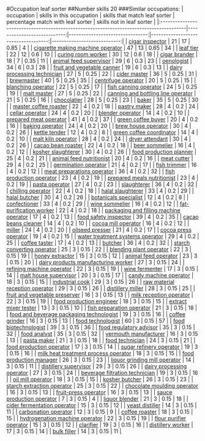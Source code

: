 #Occupation leaf sorter
##Number skills 20
###Similar occupations:
| occupation                                                                              |   skills in this occupation |   skills that match leaf sorter |   percentage match with leaf sorter |   skills not in leaf sorter |
|:----------------------------------------------------------------------------------------|----------------------------:|--------------------------------:|------------------------------------:|----------------------------:|
| [cigar inspector](cigar_inspector.md)                                                   |                          21 |                              17 |                                0.85 |                           4 |
| [cigarette making machine operator](cigarette_making_machine_operator.md)               |                          47 |                              13 |                                0.65 |                          34 |
| [leaf tier](leaf_tier.md)                                                               |                          22 |                              12 |                                0.6  |                          10 |
| [curing room worker](curing_room_worker.md)                                             |                          30 |                              12 |                                0.6  |                          18 |
| [cigar brander](cigar_brander.md)                                                       |                          18 |                               7 |                                0.35 |                          11 |
| [animal feed supervisor](animal_feed_supervisor.md)                                     |                          29 |                               6 |                                0.3  |                          23 |
| [oenologist](oenologist.md)                                                             |                          34 |                               6 |                                0.3  |                          28 |
| [fruit and vegetable canner](fruit_and_vegetable_canner.md)                             |                          19 |                               6 |                                0.3  |                          13 |
| [dairy processing technician](dairy_processing_technician.md)                           |                          27 |                               5 |                                0.25 |                          22 |
| [cider master](cider_master.md)                                                         |                          36 |                               5 |                                0.25 |                          31 |
| [brewmaster](brewmaster.md)                                                             |                          40 |                               5 |                                0.25 |                          35 |
| [centrifuge operator](centrifuge_operator.md)                                           |                          20 |                               5 |                                0.25 |                          15 |
| [blanching operator](blanching_operator.md)                                             |                          22 |                               5 |                                0.25 |                          17 |
| [fish canning operator](fish_canning_operator.md)                                       |                          24 |                               5 |                                0.25 |                          19 |
| [malt master](malt_master.md)                                                           |                          27 |                               5 |                                0.25 |                          22 |
| [canning and bottling line operator](canning_and_bottling_line_operator.md)             |                          21 |                               5 |                                0.25 |                          16 |
| [chocolatier](chocolatier.md)                                                           |                          28 |                               5 |                                0.25 |                          23 |
| [baker](baker.md)                                                                       |                          35 |                               5 |                                0.25 |                          30 |
| [master coffee roaster](master_coffee_roaster.md)                                       |                          22 |                               4 |                                0.2  |                          18 |
| [pastry maker](pastry_maker.md)                                                         |                          28 |                               4 |                                0.2  |                          24 |
| [cellar operator](cellar_operator.md)                                                   |                          24 |                               4 |                                0.2  |                          20 |
| [blender operator](blender_operator.md)                                                 |                          14 |                               4 |                                0.2  |                          10 |
| [prepared meat operator](prepared_meat_operator.md)                                     |                          41 |                               4 |                                0.2  |                          37 |
| [green coffee buyer](green_coffee_buyer.md)                                             |                          20 |                               4 |                                0.2  |                          16 |
| [baking operator](baking_operator.md)                                                   |                          24 |                               4 |                                0.2  |                          20 |
| [brew house operator](brew_house_operator.md)                                           |                          30 |                               4 |                                0.2  |                          26 |
| [kettle tender](kettle_tender.md)                                                       |                          12 |                               4 |                                0.2  |                           8 |
| [green coffee coordinator](green coffee coordinator.md)                                 |                          14 |                               4 |                                0.2  |                          10 |
| [malt kiln operator](malt_kiln_operator.md)                                             |                          28 |                               4 |                                0.2  |                          24 |
| [dryer attendant](dryer_attendant.md)                                                   |                          30 |                               4 |                                0.2  |                          26 |
| [cacao bean roaster](cacao_bean_roaster.md)                                             |                          22 |                               4 |                                0.2  |                          18 |
| [beer sommelier](beer_sommelier.md)                                                     |                          16 |                               4 |                                0.2  |                          12 |
| [kosher slaughterer](kosher_slaughterer.md)                                             |                          30 |                               4 |                                0.2  |                          26 |
| [food production planner](food_production_planner.md)                                   |                          25 |                               4 |                                0.2  |                          21 |
| [animal feed nutritionist](animal_feed_nutritionist.md)                                 |                          20 |                               4 |                                0.2  |                          16 |
| [meat cutter](meat_cutter.md)                                                           |                          29 |                               4 |                                0.2  |                          25 |
| [germination operator](germination_operator.md)                                         |                          21 |                               4 |                                0.2  |                          17 |
| [fish trimmer](fish_trimmer.md)                                                         |                          16 |                               4 |                                0.2  |                          12 |
| [meat preparations operator](meat_preparations_operator.md)                             |                          36 |                               4 |                                0.2  |                          32 |
| [fish production operator](fish_production_operator.md)                                 |                          23 |                               4 |                                0.2  |                          19 |
| [prepared meals nutritionist](prepared_meals_nutritionist.md)                           |                          23 |                               4 |                                0.2  |                          19 |
| [pasta operator](pasta_operator.md)                                                     |                          27 |                               4 |                                0.2  |                          23 |
| [slaughterer](slaughterer.md)                                                           |                          36 |                               4 |                                0.2  |                          32 |
| [chilling operator](chilling_operator.md)                                               |                          22 |                               4 |                                0.2  |                          18 |
| [halal slaughterer](halal_slaughterer.md)                                               |                          33 |                               4 |                                0.2  |                          29 |
| [halal butcher](halal_butcher.md)                                                       |                          30 |                               4 |                                0.2  |                          26 |
| [botanicals specialist](botanicals_specialist.md)                                       |                          12 |                               4 |                                0.2  |                           8 |
| [confectioner](confectioner.md)                                                         |                          33 |                               4 |                                0.2  |                          29 |
| [wine sommelier](wine_sommelier.md)                                                     |                          16 |                               4 |                                0.2  |                          12 |
| [fat-purification worker](fat-purification_worker.md)                                   |                          22 |                               4 |                                0.2  |                          18 |
| [packaging and filling machine operator](packaging_and_filling_machine_operator.md)     |                          17 |                               4 |                                0.2  |                          13 |
| [food safety inspector](food_safety_inspector.md)                                       |                          39 |                               4 |                                0.2  |                          35 |
| [cacao beans cleaner](cacao_beans_cleaner.md)                                           |                          14 |                               4 |                                0.2  |                          10 |
| [cocoa mill operator](cocoa_mill_operator.md)                                           |                          16 |                               4 |                                0.2  |                          12 |
| [miller](miller.md)                                                                     |                          24 |                               4 |                                0.2  |                          20 |
| [oilseed presser](oilseed_presser.md)                                                   |                          21 |                               4 |                                0.2  |                          17 |
| [cocoa press operator](cocoa_press_operator.md)                                         |                          19 |                               4 |                                0.2  |                          15 |
| [water treatment systems operator](water_treatment_systems_operator.md)                 |                          29 |                               4 |                                0.2  |                          25 |
| [coffee taster](coffee_taster.md)                                                       |                          17 |                               4 |                                0.2  |                          13 |
| [butcher](butcher.md)                                                                   |                          36 |                               4 |                                0.2  |                          32 |
| [starch converting operator](starch_converting_operator.md)                             |                          25 |                               3 |                                0.15 |                          22 |
| [blending plant operator](blending_plant_operator.md)                                   |                          22 |                               3 |                                0.15 |                          19 |
| [honey extractor](honey_extractor.md)                                                   |                          15 |                               3 |                                0.15 |                          12 |
| [animal feed operator](animal_feed_operator.md)                                         |                          23 |                               3 |                                0.15 |                          20 |
| [dairy products manufacturing worker](dairy_products_manufacturing_worker.md)           |                          27 |                               3 |                                0.15 |                          24 |
| [refining machine operator](refining_machine_operator.md)                               |                          22 |                               3 |                                0.15 |                          19 |
| [wine fermenter](wine_fermenter.md)                                                     |                          17 |                               3 |                                0.15 |                          14 |
| [malt house supervisor](malt_house_supervisor.md)                                       |                          20 |                               3 |                                0.15 |                          17 |
| [candy machine operator](candy_machine_operator.md)                                     |                          18 |                               3 |                                0.15 |                          15 |
| [industrial cook](industrial_cook.md)                                                   |                          29 |                               3 |                                0.15 |                          26 |
| [raw material reception operator](raw_material_reception_operator.md)                   |                          29 |                               3 |                                0.15 |                          26 |
| [distillery miller](distillery_miller.md)                                               |                          28 |                               3 |                                0.15 |                          25 |
| [fruit and vegetable preserver](fruit_and_vegetable_preserver.md)                       |                          16 |                               3 |                                0.15 |                          13 |
| [milk reception operator](milk_reception_operator.md)                                   |                          22 |                               3 |                                0.15 |                          19 |
| [food production engineer](food_production_engineer.md)                                 |                          18 |                               3 |                                0.15 |                          15 |
| [extract mixer tester](extract_mixer_tester.md)                                         |                          13 |                               3 |                                0.15 |                          10 |
| [fish preparation operator](fish_preparation_operator.md)                               |                          21 |                               3 |                                0.15 |                          18 |
| [food and beverage packaging technologist](food_and_beverage_packaging_technologist.md) |                          19 |                               3 |                                0.15 |                          16 |
| [coffee grinder](coffee_grinder.md)                                                     |                          16 |                               3 |                                0.15 |                          13 |
| [food technologist](food_technologist.md)                                               |                          60 |                               3 |                                0.15 |                          57 |
| [food biotechnologist](food_biotechnologist.md)                                         |                          39 |                               3 |                                0.15 |                          36 |
| [food regulatory advisor](food_regulatory_advisor.md)                                   |                          35 |                               3 |                                0.15 |                          32 |
| [food analyst](food_analyst.md)                                                         |                          35 |                               3 |                                0.15 |                          32 |
| [vermouth manufacturer](vermouth_manufacturer.md)                                       |                          16 |                               3 |                                0.15 |                          13 |
| [pasta maker](pasta_maker.md)                                                           |                          21 |                               3 |                                0.15 |                          18 |
| [food technician](food_technician.md)                                                   |                          24 |                               3 |                                0.15 |                          21 |
| [food production operator](food_production_operator.md)                                 |                          17 |                               3 |                                0.15 |                          14 |
| [sugar refinery operator](sugar_refinery_operator.md)                                   |                          19 |                               3 |                                0.15 |                          16 |
| [milk heat treatment process operator](milk_heat_treatment_process_operator.md)         |                          18 |                               3 |                                0.15 |                          15 |
| [food production manager](food_production_manager.md)                                   |                          26 |                               3 |                                0.15 |                          23 |
| [liquor grinding mill operator](liquor_grinding_mill_operator.md)                       |                          14 |                               3 |                                0.15 |                          11 |
| [distillery supervisor](distillery_supervisor.md)                                       |                          29 |                               3 |                                0.15 |                          26 |
| [dairy processing operator](dairy_processing_operator.md)                               |                          27 |                               3 |                                0.15 |                          24 |
| [beverage filtration technician](beverage_filtration_technician.md)                     |                          19 |                               3 |                                0.15 |                          16 |
| [oil mill operator](oil_mill_operator.md)                                               |                          18 |                               3 |                                0.15 |                          15 |
| [kosher butcher](kosher_butcher.md)                                                     |                          26 |                               3 |                                0.15 |                          23 |
| [starch extraction operator](starch_extraction_operator.md)                             |                          25 |                               3 |                                0.15 |                          22 |
| [chocolate moulding operator](chocolate_moulding_operator.md)                           |                          16 |                               3 |                                0.15 |                          13 |
| [fruit-press operator](fruit-press_operator.md)                                         |                          16 |                               3 |                                0.15 |                          13 |
| [sauce production operator](sauce_production_operator.md)                               |                           7 |                               3 |                                0.15 |                           4 |
| [liquor blender](liquor_blender.md)                                                     |                          21 |                               3 |                                0.15 |                          18 |
| [cider fermentation operator](cider_fermentation_operator.md)                           |                          15 |                               3 |                                0.15 |                          12 |
| [yeast distiller](yeast_distiller.md)                                                   |                          14 |                               3 |                                0.15 |                          11 |
| [carbonation operator](carbonation_operator.md)                                         |                          12 |                               3 |                                0.15 |                           9 |
| [coffee roaster](coffee_roaster.md)                                                     |                          18 |                               3 |                                0.15 |                          15 |
| [hydrogenation machine operator](hydrogenation_machine_operator.md)                     |                          22 |                               3 |                                0.15 |                          19 |
| [flour purifier operator](flour_purifier_operator.md)                                   |                          15 |                               3 |                                0.15 |                          12 |
| [clarifier](clarifier.md)                                                               |                          19 |                               3 |                                0.15 |                          16 |
| [distillery worker](distillery_worker.md)                                               |                          17 |                               3 |                                0.15 |                          14 |
| [bulk filler](bulk_filler.md)                                                           |                          14 |                               3 |                                0.15 |                          11 |
